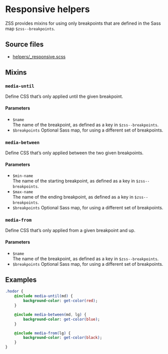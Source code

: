 # Responsive helpers

ZSS provides mixins for using only breakpoints that are defined in the Sass map `$zss--breakpoints`.

## Source files

- [helpers/_responsive.scss](../../src/helpers/_responsive.scss)

## Mixins

### `media-until`  

Define CSS that’s only applied until the given breakpoint.

#### Parameters

- `$name`   
   The name of the breakpoint, as defined as a key in `$zss--breakpoints`.
- `$breakpoints`
   Optional Sass map, for using a different set of breakpoints.

### `media-between`  

Define CSS that’s only applied between the two given breakpoints.

#### Parameters

- `$min-name`   
   The name of the starting breakpoint, as defined as a key in `$zss--breakpoints`.
- `$max-name`   
   The name of the ending breakpoint, as defined as a key in `$zss--breakpoints`.
- `$breakpoints`
   Optional Sass map, for using a different set of breakpoints.

### `media-from`  

Define CSS that’s only applied from a given breakpoint and up.

#### Parameters

- `$name`   
   The name of the breakpoint, as defined as a key in `$zss--breakpoints`.
- `$breakpoints`
   Optional Sass map, for using a different set of breakpoints.

## Examples

```sass
.hodor {
    @include media-until(md) {
        background-color: get-color(red);
    }

    @include media-between(md, lg) {
        background-color: get-color(blue);
    }

    @include media-from(lg) {
        background-color: get-color(black);
    }
}

```
